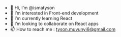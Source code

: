 - 👋 Hi, I’m @ismatyson
- 👀 I’m interested in Front-end development
- 🌱 I’m currently learning React
- 💞️ I’m looking to collaborate on React apps
- 📫 How to reach me : tyson.muvunyi6@gmail.com

<!---
ismatyson/ismatyson is a ✨ special ✨ repository because its `README.md` (this file) appears on your GitHub profile.
You can click the Preview link to take a look at your changes.
--->
